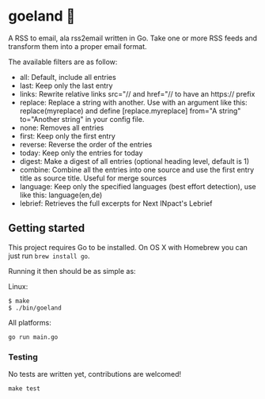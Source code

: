 # goeland 📧

A RSS to email, ala rss2email written in Go.
Take one or more RSS feeds and transform them into a proper email format.

The available filters are as follow:

- all: Default, include all entries
- last: Keep only the last entry
- links: Rewrite relative links src="// and href="// to have an https:// prefix
- replace: Replace a string with another. Use with an argument like this: replace(myreplace) and define
        [replace.myreplace]
        from="A string"
        to="Another string"
    in your config file.
- none: Removes all entries
- first: Keep only the first entry
- reverse: Reverse the order of the entries
- today: Keep only the entries for today
- digest: Make a digest of all entries (optional heading level, default is 1)
- combine: Combine all the entries into one source and use the first entry title as source title. Useful for merge sources
- language: Keep only the specified languages (best effort detection), use like this: language(en,de)
- lebrief: Retrieves the full excerpts for Next INpact's Lebrief

## Getting started

This project requires Go to be installed. On OS X with Homebrew you can just run `brew install go`.

Running it then should be as simple as:

Linux:
```console
$ make
$ ./bin/goeland
```
All platforms:
```console
go run main.go
```

### Testing

No tests are written yet, contributions are welcomed!

```console
make test
```